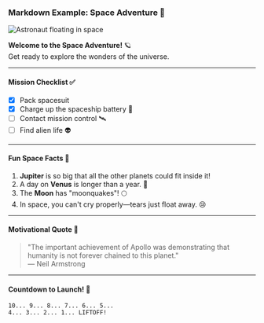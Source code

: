 ### **Markdown Example: Space Adventure 🚀**  

![Astronaut floating in space](https://encrypted-tbn0.gstatic.com/images?q=tbn:ANd9GcTRnauLdzoX-jIJQjj8LogehXuB-7uOxK2z96tcHdEcXdDfBvsD8kD9y_jc&s=10) 


**Welcome to the Space Adventure!** 🪐  
Get ready to explore the wonders of the universe.  

---  

#### **Mission Checklist ✅**  
- [x] Pack spacesuit  
- [x] Charge up the spaceship battery 🔋  
- [ ] Contact mission control 🛰️  
- [ ] Find alien life 👽  

---  

#### **Fun Space Facts 🌌**  
1. **Jupiter** is so big that all the other planets could fit inside it!  
2. A day on **Venus** is longer than a year. 🤯  
3. The **Moon** has "moonquakes"! 🌕  
4. In space, you can't cry properly—tears just float away. 😢  

---  

#### **Motivational Quote 🌠**  
> "The important achievement of Apollo was demonstrating that humanity is not forever chained to this planet."  
> — Neil Armstrong  

---  

#### **Countdown to Launch! 🚀**  
```plaintext
10... 9... 8... 7... 6... 5...  
4... 3... 2... 1... LIFTOFF!  
